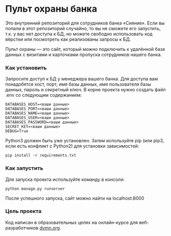 # Пульт охраны банка
Это внутренний репозиторий для сотрудников банка «Сияние». Если вы попали в этот репозиторий случайно, то вы не сможете его запустить, т.к. у вас нет доступа к БД, но можете свободно использовать код вёрстки или посмотреть как реализованы запросы к БД.

Пульт охраны — это сайт, который можно подключить к удалённой базе данных с визитами и карточками пропуска сотрудников нашего банка.

### Как установить
Запросите доступ к БД у менеджера вашего банка. Для доступа вам понадобятся хост, порт, имя базы данных, имя пользователя базы данных, пароль и секретный ключ. 
В корне проекта нужно создать файл .env со следующим содержанием:  

```
DATABASES_HOST=<ваши данные>
DATABASES_PORT=<ваши данные>
DATABASES_NAME=<ваши данные>
DATABASES_USER=<ваши данные>
DATABASES_PASSWORD=<ваши данные>
SECRET_KEY=<ваши данные>
DEBUG=True
```

Python3 должен быть уже установлен. Затем используйте pip (или pip3, если есть конфликт с Python2) для установки зависимостей:  

    pip install -r requirements.txt


### Как запустить

Для запуска проекта используйте команду в консоли:  

    python manage.py runserver

После успешного запуска, сайт можно найти на localhost:8000

### Цель проекта
Код написан в образовательных целях на онлайн-курсе для веб-разработчиков [dvmn.org](https://dvmn.org).
